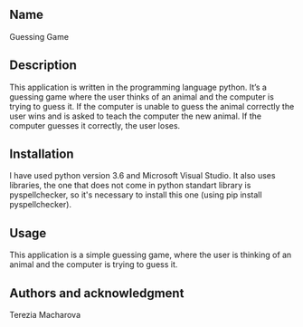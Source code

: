 ## Name
Guessing Game

## Description
This application is written in the programming language python. It’s a guessing game where the user thinks of an animal and the computer is trying to guess it. If the computer is unable to guess the animal correctly  the user wins and is asked to teach the computer the new animal. If the computer guesses it correctly, the user loses.

## Installation
I have used python version 3.6 and Microsoft Visual Studio. It also uses libraries, the one that does not come in python standart library is pyspellchecker, so it's necessary to install this one (using pip install pyspellchecker).

## Usage
This application is a simple guessing game, where the user is thinking of an animal and the computer is trying to guess it. 



## Authors and acknowledgment
Terezia Macharova





